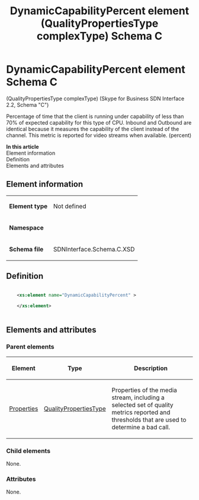 ﻿---
title: DynamicCapabilityPercent element (QualityPropertiesType complexType) Schema C
description: Describes the Schema C iteration of the DynamicCapabilityPercent element and provides the element's definition, parents elements, and information.
TOCTitle: DynamicCapabilityPercent element
ms:assetid: 335706b3-8b4a-1404-5929-47e13fd4f4f7
ms:mtpsurl: https://msdn.microsoft.com/library/Mt404749(v=office.16)
ms:contentKeyID: 68250662
ms.date: 08/24/2015
mtps_version: v=office.16
dev_langs:
- xml
---

# DynamicCapabilityPercent element Schema C

(QualityPropertiesType complexType) (Skype for Business SDN Interface 2.2, Schema "C")

Percentage of time that the client is running under capability of less than 70% of expected capability for this type of CPU. Inbound and Outbound are identical because it measures the capability of the client instead of the channel. This metric is reported for video streams when available. (percent)

**In this article**  
Element information  
Definition  
Elements and attributes  

## Element information

<table>

<tbody>
<tr class="odd">
<td><p><strong>Element type</strong></p></td>
<td><p>Not defined</p></td>
</tr>
<tr class="even">
<td><p><strong>Namespace</strong></p></td>
<td><p></p></td>
</tr>
<tr class="odd">
<td><p><strong>Schema file</strong></p></td>
<td><p>SDNInterface.Schema.C.XSD</p></td>
</tr>
</tbody>
</table>


## Definition

```xml

    <xs:element name="DynamicCapabilityPercent" >
    
    </xs:element>
  
```

## Elements and attributes

### Parent elements

<table>

<thead>
<tr class="header">
<th><p>Element</p></th>
<th><p>Type</p></th>
<th><p>Description</p></th>
</tr>
</thead>
<tbody>
<tr class="odd">
<td><p><a href="properties-element-qualitytype-complextype-skype-for-business-sdn-interface-2-2-schema-c.md">Properties</a></p></td>
<td><p><a href="qualitypropertiestype-complextype-skype-for-business-sdn-interface-2-2-schema-c.md">QualityPropertiesType</a></p></td>
<td><p>Properties of the media stream, including a selected set of quality metrics reported and thresholds that are used to determine a bad call.</p></td>
</tr>
</tbody>
</table>


### Child elements

None.

### Attributes

None.

